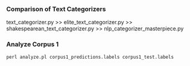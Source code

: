 ### Comparison of Text Categorizers

text_categorizer.py >> elite_text_categorizer.py >> shakespearean_text_categorizer.py >> nlp_categorizer_masterpiece.py


### Analyze Corpus 1

`perl analyze.pl corpus1_predictions.labels corpus1_test.labels`